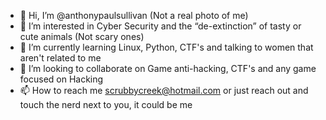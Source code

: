 - 👋 Hi, I’m @anthonypaulsullivan (Not a real photo of me)
- 👀 I’m interested in Cyber Security and the “de-extinction” of tasty or cute animals (Not scary ones)
- 🌱 I’m currently learning Linux, Python, CTF's and talking to women that aren't related to me
- 💞️ I’m looking to collaborate on Game anti-hacking, CTF's and any game focused on Hacking 
- 📫 How to reach me scrubbycreek@hotmail.com or just reach out and touch the nerd next to you, it could be me


<!---
anthonypaulsullivan/anthonypaulsullivan is a ✨ special ✨ repository because its `README.md` (this file) appears on your GitHub profile.
You can click the Preview link to take a look at your changes.
--->
